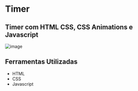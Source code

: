 # Timer
## Timer com HTML CSS, CSS Animations e Javascript
![image](https://github.com/Jorge-Marcelo/Timer/assets/49494259/39382a26-3042-4ff3-a74c-24a9aebceda7)
## Ferramentas Utilizadas 
- HTML
- CSS
- Javascript
